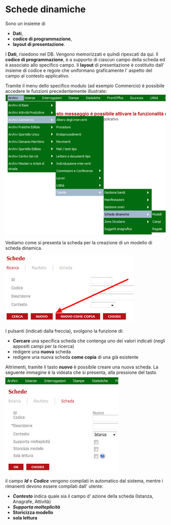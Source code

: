 # Schede dinamiche

Sono un insieme di 
* **Dati**, 
* **codice di programmazione**, 
* **layout di presentazione**.

I **Dati**, risiedono nel DB. Vengono memorizzati e quindi ripescati da qui.
Il **codice di programmazione**, è a supporto di ciascun campo della scheda ed è associato allo specifico campo.
Il **layout** di presentazione è costituito dall' insieme di codice e regole che uniformano graficamente l' aspetto del campo al contesto applicativo.

Tramite il menu dello specifico modulo (ad esempio Commercio) è possibile accedere le funzioni precedentemente illustrate:
![](/assets/mn_sk_dinamiche.jpg)

Vediamo come si presenta la scheda per la creazione di un modello di scheda dinamica.

![](/assets/sk_ricerca_sk_dinamiche.jpg)

I pulsanti (indicati dalla freccia), svolgono la funzione di:
* **Cercare** una specifica scheda che contenga uno dei valori indicati (negli appositi campi per la ricerca) 
* redigere una **nuova** scheda
* redigere una nuova scheda **come copia** di una già esistente

Altrimenti, tramite il tasto **_nuovo_** è possibile creare una nuova scheda. La seguente immagine è la videata che si presenta, alla pressione del tasto
![](/assets/sk_nuovs_sheda.jpg)

il campo _**Id**_ e _**Codice**_ vengono compilati in automatico dal sistema, mentre i rimanenti devono essere compilati dall' utente:

* _**Contesto**_ indica quale sia il campo d' azione della scheda (Istanza, Anagrafe, Attività)
* _**Supporta molteplicità**_ 
* **Storicizza modello**
* **sola lettura**



